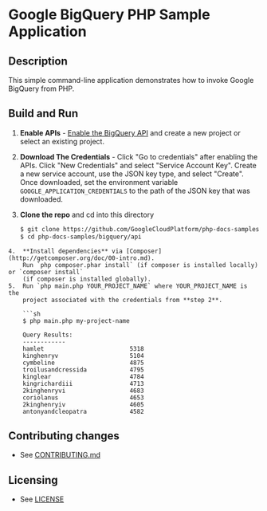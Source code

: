 # Google BigQuery PHP Sample Application

## Description

This simple command-line application demonstrates how to invoke Google BigQuery from PHP.

## Build and Run
1.  **Enable APIs** - [Enable the BigQuery API](https://console.cloud.google.com/flows/enableapi?apiid=bigquery)
    and create a new project or select an existing project.
2.  **Download The Credentials** - Click "Go to credentials" after enabling the APIs. Click "New Credentials"
    and select "Service Account Key". Create a new service account, use the JSON key type, and
    select "Create". Once downloaded, set the environment variable `GOOGLE_APPLICATION_CREDENTIALS`
    to the path of the JSON key that was downloaded.
3.  **Clone the repo** and cd into this directory

    ```sh
    $ git clone https://github.com/GoogleCloudPlatform/php-docs-samples
    $ cd php-docs-samples/bigquery/api
```
4.  **Install dependencies** via [Composer](http://getcomposer.org/doc/00-intro.md).
    Run `php composer.phar install` (if composer is installed locally) or `composer install`
    (if composer is installed globally).
5.  Run `php main.php YOUR_PROJECT_NAME` where YOUR_PROJECT_NAME is the
    project associated with the credentials from **step 2**.

    ```sh
    $ php main.php my-project-name

    Query Results:
    ------------
    hamlet                        5318
    kinghenryv                    5104
    cymbeline                     4875
    troilusandcressida            4795
    kinglear                      4784
    kingrichardiii                4713
    2kinghenryvi                  4683
    coriolanus                    4653
    2kinghenryiv                  4605
    antonyandcleopatra            4582
```

## Contributing changes

* See [CONTRIBUTING.md](../../CONTRIBUTING.md)

## Licensing

* See [LICENSE](../../LICENSE)


